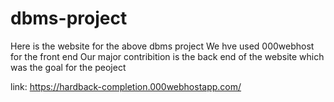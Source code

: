 # dbms-project
Here is the website for the above dbms project
We hve used 000webhost for the front end
Our major contribition is the back end of the website which was the goal for the peoject

link:  https://hardback-completion.000webhostapp.com/
